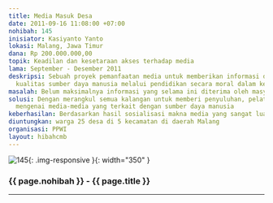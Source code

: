 ```yaml
---
title: Media Masuk Desa
date: 2011-09-16 11:08:00 +07:00
nohibah: 145
inisiator: Kasiyanto Yanto
lokasi: Malang, Jawa Timur
dana: Rp 200.000.000,00
topik: Keadilan dan kesetaraan akses terhadap media
lama: September - Desember 2011
deskripsi: Sebuah proyek pemanfaatan media untuk memberikan informasi dan meningkatkan
  kualitas sumber daya manusia melalui pendidikan secara moral dalam kesenjangan
masalah: Belum maksimalnya informasi yang selama ini diterima oleh masyarakat pedesaan
solusi: Dengan merangkul semua kalangan untuk memberi penyuluhan, pelatihan, dan memperagakan
  mengenai media-media yang terkait dengan sumber daya manusia
keberhasilan: Berdasarkan hasil sosialisasi makna media yang sangat luas artinya
diuntungkan: warga 25 desa di 5 kecamatan di daerah Malang
organisasi: PPWI
layout: hibahcmb
---
```


![145](/static/img/hibahcmb/145.png){: .img-responsive }{: width="350" }

### {{ page.nohibah }} - {{ page.title }}

---

